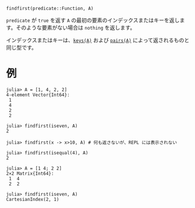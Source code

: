 ```
findfirst(predicate::Function, A)
```

`predicate` が `true` を返す `A` の最初の要素のインデックスまたはキーを返します。そのような要素がない場合は `nothing` を返します。

インデックスまたはキーは、[`keys(A)`](@ref) および [`pairs(A)`](@ref) によって返されるものと同じ型です。

# 例

```jldoctest
julia> A = [1, 4, 2, 2]
4-element Vector{Int64}:
 1
 4
 2
 2

julia> findfirst(iseven, A)
2

julia> findfirst(x -> x>10, A) # 何も返さないが、REPL には表示されない

julia> findfirst(isequal(4), A)
2

julia> A = [1 4; 2 2]
2×2 Matrix{Int64}:
 1  4
 2  2

julia> findfirst(iseven, A)
CartesianIndex(2, 1)
```

